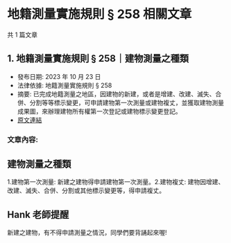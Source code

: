 # 地籍測量實施規則 § 258 相關文章

共 1 篇文章

## 1. 地籍測量實施規則 § 258｜建物測量之種類

- 發布日期: 2023 年 10 月 23 日
- 法律依據: 地籍測量實施規則 § 258
- 摘要: 已完成地籍測量之地區，因建物的新建，或者是增建、改建、滅失、合併、分割等等標示變更，可申請建物第一次測量或建物複丈，並獲取建物測量成果圖，來辦理建物所有權第一次登記或建物標示變更登記。
- [原文連結](https://www.jasper-realestate.com/%e5%9c%b0%e7%b1%8d%e6%b8%ac%e9%87%8f%e5%af%a6%e6%96%bd%e8%a6%8f%e5%89%87-258-%e5%bb%ba%e7%89%a9-%e6%b8%ac%e9%87%8f%e4%b9%8b%e7%a8%ae%e9%a1%9e/)

### 文章內容:

## 建物測量之種類

1.建物第一次測量: 新建之建物得申請建物第一次測量。2.建物複丈: 建物因增建、改建、滅失、合併、分割或其他標示變更等，得申請複丈。

## Hank 老師提醒

新建之建物，有不得申請測量之情況，同學們要背誦起來喔!